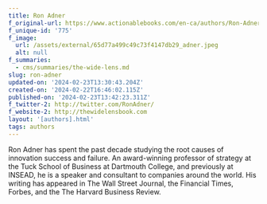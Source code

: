 ```yaml
---
title: Ron Adner
f_original-url: https://www.actionablebooks.com/en-ca/authors/Ron-Adner/
f_unique-id: '775'
f_image:
  url: /assets/external/65d77a499c49c73f4147db29_adner.jpeg
  alt: null
f_summaries:
  - cms/summaries/the-wide-lens.md
slug: ron-adner
updated-on: '2024-02-23T13:30:43.204Z'
created-on: '2024-02-22T16:46:02.115Z'
published-on: '2024-02-23T13:42:23.311Z'
f_twitter-2: http://twitter.com/RonAdner/
f_website-2: http://thewidelensbook.com
layout: '[authors].html'
tags: authors
---
```


Ron Adner has spent the past decade studying the root causes of innovation success and failure. An award-winning professor of strategy at the Tuck School of Business at Dartmouth College, and previously at INSEAD, he is a speaker and consultant to companies around the world. His writing has appeared in The Wall Street Journal, the Financial Times, Forbes, and the The Harvard Business Review.
